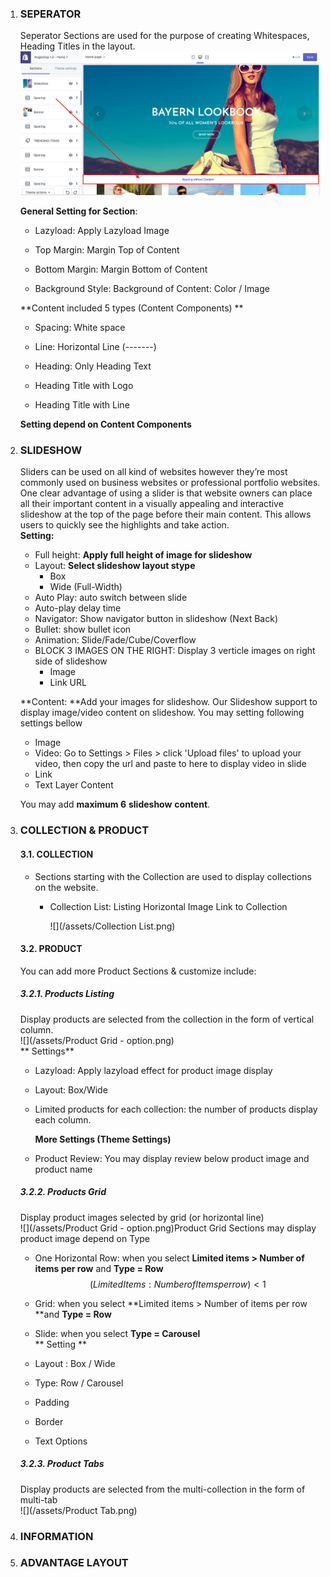 1. ### SEPERATOR

   Seperator Sections are used for the purpose of creating Whitespaces, Heading Titles in the layout.![](/assets/spacing.png)

   **General Setting for Section**:

   * Lazyload: Apply Lazyload Image

   * Top Margin: Margin Top of Content

   * Bottom Margin: Margin Bottom of Content

   * Background Style: Background of Content: Color / Image

   **Content included 5 types \(Content Components\)  **

   * Spacing: White space

   * Line: Horizontal Line \(-------\)

   * Heading: Only Heading Text

   * Heading Title with Logo

   * Heading Title with Line

   **Setting depend on Content Components**

2. ### SLIDESHOW

   Sliders can be used on all kind of websites however they’re most commonly used on business websites or professional portfolio websites. One clear advantage of using a slider is that website owners can place all their important content in a visually appealing and interactive slideshow at the top of the page before their main content. This allows users to quickly see the highlights and take action.  
   **Setting:**

   * Full height: **Apply full height of image for slideshow**  
   * Layout: **Select slideshow layout stype**  
     * Box   
     * Wide \(Full-Width\)
   * Auto Play: auto switch between slide
   * Auto-play delay time
   * Navigator: Show navigator button in slideshow \(Next Back\)
   * Bullet: show bullet icon
   * Animation: Slide/Fade/Cube/Coverflow
   * BLOCK 3 IMAGES ON THE RIGHT: Display 3 verticle images on right side of slideshow
     * Image
     * Link URL

   **Content: **Add your images for slideshow. Our Slideshow support to display image/video content on slideshow. You may setting following settings bellow

   * Image  
   * Video: Go to Settings &gt; Files &gt; click 'Upload files' to upload your video, then copy the url and paste to here to display video in slide
   * Link
   * Text Layer Content

   You may add **maximum 6** **slideshow** **content**.

3. ### COLLECTION & PRODUCT

   #### 3.1. COLLECTION

   * Sections starting with the Collection are used to display collections on the website.

     * Collection List: Listing Horizontal Image Link to Collection

       ![](/assets/Collection List.png)

   #### 3.2. PRODUCT

   You can add more Product Sections & customize include:

   ##### 3.2.1. Products Listing

   Display products are selected from the collection in the form of vertical column.  
   ![](/assets/Product Grid - option.png)  
     ** Settings**

   * Lazyload: Apply lazyload effect for product image display
   * Layout: Box/Wide
   * Limited products for each collection: the number of products display each column.

      **More Settings \(Theme Settings\)**

   * Product Review: You may display review below product image and product name

   ##### 3.2.2. Products Grid

   Display product images selected by grid \(or horizontal line\)  
   ![](/assets/Product Grid - option.png)Product Grid Sections may display product image depend on Type

   * One Horizontal Row:  when you select  **Limited items &gt; Number of items per row** and **Type = Row**  
     $$(Limited Items : Number of Items per row) <1$$
   * Grid: when you select **Limited items &gt; Number of items per row **and **Type = Row**
   * Slide: when you select **Type = Carousel**  
     ** Setting **

   * Layout : Box / Wide

   * Type: Row / Carousel
   * Padding
   * Border
   * Text Options 

   ##### 3.2.3. Product Tabs

   Display products are selected from the multi-collection in the form of multi-tab  
   ![](/assets/Product Tab.png)

4. ### INFORMATION
5. ### ADVANTAGE LAYOUT



